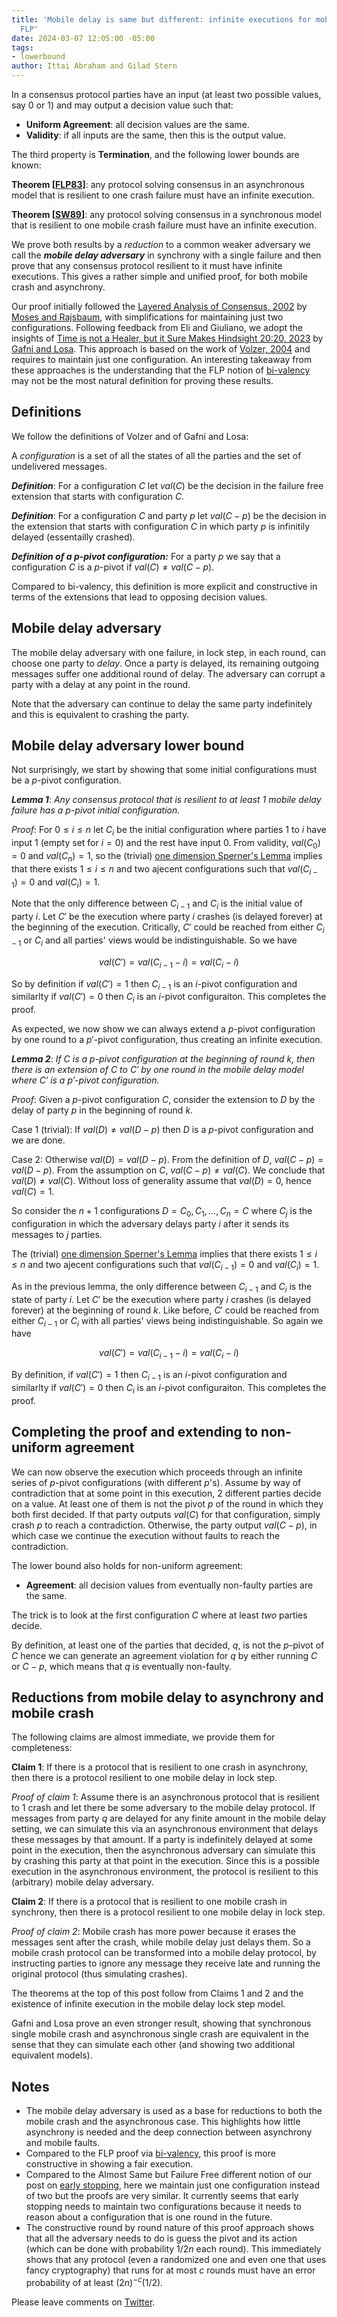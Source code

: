 ```yaml
---
title: 'Mobile delay is same but different: infinite executions for mobile crash and
  FLP'
date: 2024-03-07 12:05:00 -05:00
tags:
- lowerbound
author: Ittai Abraham and Gilad Stern
---
```



In a consensus protocol parties have an input (at least two possible values, say 0 or 1) and may output a decision value such that:
* **Uniform Agreement**: all decision values are the same.
* **Validity**: if all inputs are the same, then this is the output value.

The third property is **Termination**, and the following lower bounds are known:

**Theorem [[FLP83](https://decentralizedthoughts.github.io/2019-12-15-asynchrony-uncommitted-lower-bound/)]**: any protocol solving consensus in an asynchronous model that is resilient to one crash failure must have an infinite execution.

**Theorem [[SW89](https://dl.acm.org/doi/10.5555/73228.73254)]**: any protocol solving consensus in a synchronous model that is resilient to one mobile crash failure must have an infinite execution.

We prove both results by a *reduction* to a common weaker adversary we call the ***mobile delay adversary*** in synchrony with a single failure and then prove that any consensus protocol resilient to it must have infinite executions. This gives a rather simple and unified proof, for both mobile crash and asynchrony.


Our proof initially followed the [Layered Analysis of Consensus, 2002](http://courses.csail.mit.edu/6.897/fall04/papers/Moses/layering.pdf) by [Moses and Rajsbaum](https://epubs.siam.org/doi/10.1137/S0097539799364006), with simplifications for maintaining just two configurations. Following feedback from Eli and Giuliano, we adopt the insights of [Time is not a Healer, but it Sure Makes Hindsight 20:20, 2023](https://arxiv.org/abs/2305.02295) by [Gafni and Losa](https://dl.acm.org/doi/abs/10.1007/978-3-031-44274-2_6). This approach is based on the work of [Volzer, 2004](https://citeseerx.ist.psu.edu/document?repid=rep1&type=pdf&doi=043ac773bfcc3adb84dcdad6e726f2096a742f5b) and requires to maintain just one configuration. An interesting takeaway from these approaches is the understanding that the FLP notion of [bi-valency](https://citeseerx.ist.psu.edu/document?repid=rep1&type=pdf&doi=043ac773bfcc3adb84dcdad6e726f2096a742f5b) may not be the most natural definition for proving these results.

## Definitions 

We follow the definitions of Volzer and of Gafni and Losa:

A *configuration* is a set of all the states of all the parties and the set of undelivered messages.

***Definition***: For a configuration $C$ let $val(C)$ be the decision in the failure free extension that starts with configuration $C$.

***Definition***: For a configuration $C$ and party $p$ let $val(C-p)$ be the decision in the extension that starts with configuration $C$ in which party $p$ is infinitily delayed (essentailly crashed).

***Definition of a $p$-pivot configuration:*** For a party $p$ we say that a configuration $C$ is a $p$-pivot if $val(C) \neq val (C-p)$.

Compared to bi-valency, this definition is more explicit and constructive in terms of the extensions that lead to opposing decision values.

## Mobile delay adversary

The mobile delay adversary with one failure, in lock step, in each round, can choose one party to *delay*. Once a party is delayed, its remaining outgoing messages suffer one additional round of delay. The adversary can corrupt a party with a delay at any point in the round.

Note that the adversary can continue to delay the same party indefinitely and this is equivalent to crashing the party. 


## Mobile delay adversary lower bound

Not surprisingly, we start by showing that some initial configurations must be a $p$-pivot configuration.

***Lemma 1***: *Any consensus protocol that is resilient to at least 1 mobile delay failure has a $p$-pivot  initial configuration.*

*Proof*: For $0 \leq i \le n$ let $C_i$ be the initial configuration where parties 1 to $i$ have input 1 (empty set for $i=0$) and the rest have input 0.  From validity, $val(C_0)=0$ and $val(C_n)=1$, so the (trivial) [one dimension Sperner's Lemma](https://en.wikipedia.org/wiki/Sperner%27s_lemma#One-dimensional_case) implies that there exists $1 \le i \le n$ and two ajecent configurations such that $val(C_{i-1}) =0$ and $val(C_{i})=1$.

Note that the only difference between $C_{i-1}$ and $C_i$ is the initial value of party $i$. Let $C'$ be the execution where party $i$ crashes (is delayed forever) at the beginning of the execution. Critically, $C'$ could be reached from either $C_{i-1}$ or $C_i$ and all parties' views would be indistinguishable. So we have 

$$val(C')=val(C_{i-1}-i)=val(C_i-i)$$ 

So by definition if $val(C')=1$ then $C_{i-1}$ is an $i$-pivot configuration and similarlty if $val(C')=0$ then $C_i$ is an $i$-pivot configuraiton. This completes the proof.

As expected, we now show we can always extend a $p$-pivot configuration by one round to a $p'$-pivot configuration, thus creating an infinite execution.


***Lemma 2***: *If $C$ is a $p$-pivot configuration at the beginning of round $k$, then there is an extension of $C$ to $C'$ by one round in the mobile delay model where $C'$ is a $p'$-pivot configuration.*


*Proof*: Given a $p$-pivot configuration $C$, consider the extension to $D$ by the delay of party $p$ in the beginning of round $k$.

Case 1 (trivial): If $val(D) \neq val(D-p)$ then $D$ is a $p$-pivot configuration and we are done.

Case 2: Otherwise $val(D) = val(D-p)$. From the definition of $D$, $val (C-p)=val(D-p)$. From the assumption on $C$, $val(C-p) \neq val(C)$. We conclude that $val(D) \neq val (C)$. Without loss of generality assume that $val(D)=0$, hence $val(C)=1$.

So consider the $n+1$ configurations $D=C_0,C_1,\dots,C_n=C$ where $C_j$ is the configuration in which the adversary delays party $i$ after it sends its messages to $j$ parties. 

The (trivial) [one dimension Sperner's Lemma](https://en.wikipedia.org/wiki/Sperner%27s_lemma#One-dimensional_case) implies that there exists $1 \le i \le n$ and two ajecent configurations such that $val(C_{i-1}) =0$ and $val(C_{i})=1$.

As in the previous lemma, the only difference between $C_{i-1}$ and $C_i$ is the state of party $i$. Let $C'$ be the execution where party $i$ crashes (is delayed forever) at the beginning of round $k$. Like before, $C'$ could be reached from either $C_{i-1}$ or $C_i$ with all parties' views being indistinguishable. So again we have 

$$val(C')=val(C_{i-1}-i)=val(C_i-i)$$ 

By definition, if $val(C')=1$ then $C_{i-1}$ is an $i$-pivot configuration and similarlty if $val(C')=0$ then $C_i$ is an $i$-pivot configuraiton. This completes the proof.

## Completing the proof and extending to non-uniform agreement

We can now observe the execution which proceeds through an infinite series of $p$-pivot configurations (with different $p$'s). Assume by way of contradiction that at some point in this execution, $2$ different parties decide on a value. At least one of them is not the pivot $p$ of the round in which they both first decided. If that party outputs $val(C)$ for that configuration, simply crash $p$ to reach a contradiction.
Otherwise, the party output $val(C-p)$, in which case we continue the execution without faults to reach the contradiction.

The lower bound also holds for non-uniform agreement:

* **Agreement**: all decision values from eventually non-faulty parties are the same.

The trick is to look at the first configuration $C$ where at least *two* parties decide.

By definition, at least one of the parties that decided, $q$, is not the $p$-pivot of $C$ hence we can generate an agreement violation for $q$ by either running $C$ or $C-p$, which means that $q$ is eventually non-faulty.

## Reductions from mobile delay to asynchrony and mobile crash

The following claims are almost immediate, we provide them for completeness:

**Claim 1**: If there is a protocol that is resilient to one crash in asynchrony, then there is a protocol resilient to one mobile delay in lock step.

*Proof of claim 1*: Assume there is an asynchronous protocol that is resilient to $1$ crash and let there be some adversary to the mobile delay protocol. If messages from party $q$ are delayed for any finite amount in the mobile delay setting, we can simulate this via an asynchronous environment that delays these messages by that amount. If a party is indefinitely delayed at some point in the execution, then the asynchronous adversary can simulate this by crashing this party at that point in the execution. Since this is a possible execution in the asynchronous environment, the protocol is resilient to this (arbitrary) mobile delay adversary.

**Claim 2**: If there is a protocol that is resilient to one mobile crash in synchrony, then there is a protocol resilient to one mobile delay in lock step.

*Proof of claim 2*: Mobile crash has more power because it erases the messages sent after the crash, while mobile delay just delays them. So a mobile crash protocol can be transformed into a mobile delay protocol, by instructing parties to ignore any message they receive late and running the original protocol (thus simulating crashes).

The theorems at the top of this post follow from Claims 1 and 2 and the existence of infinite execution in the mobile delay lock step model.

Gafni and Losa prove an even stronger result, showing that synchronous single mobile crash and asynchronous single crash are equivalent in the sense that they can simulate each other (and showing two additional equivalent models).


## Notes

* The mobile delay adversary is used as a base for reductions to both the mobile crash and the asynchronous case. This highlights how little asynchrony is needed and the deep connection between asynchrony and mobile faults. 
* Compared to the FLP proof via [bi-valency](https://decentralizedthoughts.github.io/2019-12-15-asynchrony-uncommitted-lower-bound/), this proof is more constructive in showing a fair execution.
* Compared to the Almost Same but Failure Free different notion of our post on [early stopping](https://decentralizedthoughts.github.io/2024-01-28-early-stopping-lower-bounds/), here we maintain just one configuration instead of two but the proofs are very similar. It currently seems that early stopping needs to maintain two configurations because it needs to reason about a configuration that is one round in the future.
* The constructive round by round nature of this proof approach shows that all the adversary needs to do is guess the pivot and its action (which can be done with probability $1/2n$ each round). This immediately shows that any protocol (even a randomized one and even one that uses fancy cryptography) that runs for at most $c$ rounds must have an error probability of at least $(2n)^{-c} (1/2)$.

Please leave comments on [Twitter](...).